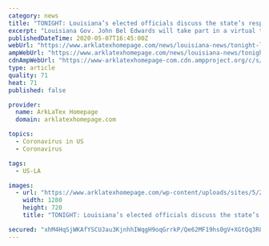 ```yaml
---
category: news
title: "TONIGHT: Louisiana’s elected officials discuss the state’s response to COVID-19"
excerpt: "Louisiana Gov. John Bel Edwards will take part in a virtual town hall to discuss the state’s response to COVID-19 and how the state plans to begin"
publishedDateTime: 2020-05-07T16:45:00Z
webUrl: "https://www.arklatexhomepage.com/news/louisiana-news/tonight-louisianas-elected-officials-discuss-the-states-response-to-covid-19/"
ampWebUrl: "https://www.arklatexhomepage.com/news/louisiana-news/tonight-louisianas-elected-officials-discuss-the-states-response-to-covid-19/amp/"
cdnAmpWebUrl: "https://www-arklatexhomepage-com.cdn.ampproject.org/c/s/www.arklatexhomepage.com/news/louisiana-news/tonight-louisianas-elected-officials-discuss-the-states-response-to-covid-19/amp/"
type: article
quality: 71
heat: 71
published: false

provider:
  name: ArkLaTex Homepage
  domain: arklatexhomepage.com

topics:
  - Coronavirus in US
  - Coronavirus

tags:
  - US-LA

images:
  - url: "https://www.arklatexhomepage.com/wp-content/uploads/sites/5/2020/04/AP699082217027-coronavirus-louisiana.jpg?w=1280&h=720&crop=1"
    width: 1280
    height: 720
    title: "TONIGHT: Louisiana’s elected officials discuss the state’s response to COVID-19"

secured: "xhM4HqSjWKAfYSCUJau3KjnhhIWqgH9oqGrrkP/Qe62MF19hs0gV+XGtQq3R8k9PGzdsV2p3npY7oO5eKkaMFAp15q0glDfwL8wfL7vdwYsxQ8wSjpiRAH2L+u319VJoz7L+O7qRQAEFjjhAb8kLHikL9LlauW3gS/ecfAHUTo7xJpeBygS8dFk3UHDjtOz3eD96nS5Gdg3Zd1/ISKyYiCi43cznDyODrmRI6QppMjQ+9t442ZnAEyunIzuZ8IFe/9KgRtUMjlCEoN7+6k8T8sWPUmoe2ykelUkM3/wUXQSVnlklN3ROyqARdLyKvj8n;ixlELbRrg09Xzj2zUClYlw=="
---
```


